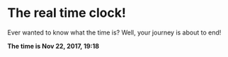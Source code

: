 # The real time clock!

Ever wanted to know what the time is? Well, your journey is about to end!

**The time is Nov 22, 2017, 19:18**